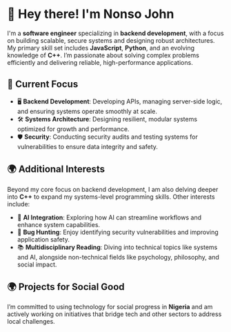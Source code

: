 # 👋 Hey there! I'm Nonso John

I'm a **software engineer** specializing in **backend development**, with a focus on building scalable, secure systems and designing robust architectures. My primary skill set includes **JavaScript**, **Python**, and an evolving knowledge of **C++**. I’m passionate about solving complex problems efficiently and delivering reliable, high-performance applications.

## 🧠 Current Focus
- 🖥️ **Backend Development**: Developing APIs, managing server-side logic, and ensuring systems operate smoothly at scale.
- 🛠️ **Systems Architecture**: Designing resilient, modular systems optimized for growth and performance.
- 🛡️ **Security**: Conducting security audits and testing systems for vulnerabilities to ensure data integrity and safety.

## 🌍 Additional Interests
Beyond my core focus on backend development, I am also delving deeper into **C++** to expand my systems-level programming skills. Other interests include:
- 🤖 **AI Integration**: Exploring how AI can streamline workflows and enhance system capabilities.
- 🐛 **Bug Hunting**: Enjoy identifying security vulnerabilities and improving application safety.
- 📚 **Multidisciplinary Reading**: Diving into technical topics like systems and AI, alongside non-technical fields like psychology, philosophy, and social impact.

## 🌍 Projects for Social Good
I’m committed to using technology for social progress in **Nigeria** and am actively working on initiatives that bridge tech and other sectors to address local challenges.
